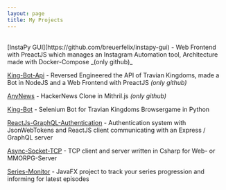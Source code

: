 ```yaml
---
layout: page
title: My Projects
---
```


<br />
[InstaPy GUI](https://github.com/breuerfelix/instapy-gui) - Web Frontend with PreactJS which manages an Instagram Automation tool, Architecture made with Docker-Compose _(only github)_

[King-Bot-Api](https://github.com/breuerfelix/king-bot-api) - Reversed Engineered the API of Travian Kingdoms, made a Bot in NodeJS and a Web Frontend with PreactJS _(only github)_

[AnyNews](https://github.com/breuerfelix/any-news) - HackerNews Clone in Mithril.js _(only github)_

[King-Bot](king-bot/) - Selenium Bot for Travian Kingdoms Browsergame in Python

[ReactJs-GraphQL-Authentication](react-graphql-auth/) - Authentication system with JsonWebTokens and ReactJS client communicating with an Express / GraphQL server

[Async-Socket-TCP](async-tcp/) - TCP client and server written in Csharp for Web- or MMORPG-Server

[Series-Monitor](series-monitor/) - JavaFX project to track your series progression and informing for latest episodes
